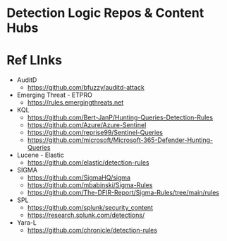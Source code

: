 # Detection Logic Repos & Content Hubs


# Ref LInks 
- AuditD
  - https://github.com/bfuzzy/auditd-attack
- Emerging Threat - ETPRO
  - https://rules.emergingthreats.net
- KQL 
  - https://github.com/Bert-JanP/Hunting-Queries-Detection-Rules
  - https://github.com/Azure/Azure-Sentinel
  - https://github.com/reprise99/Sentinel-Queries
  - https://github.com/microsoft/Microsoft-365-Defender-Hunting-Queries
- Lucene - Elastic
  - https://github.com/elastic/detection-rules
- SIGMA 
  - https://github.com/SigmaHQ/sigma
  - https://github.com/mbabinski/Sigma-Rules
  - https://github.com/The-DFIR-Report/Sigma-Rules/tree/main/rules
- SPL
  - https://github.com/splunk/security_content
  - https://research.splunk.com/detections/
- Yara-L
  - https://github.com/chronicle/detection-rules


  